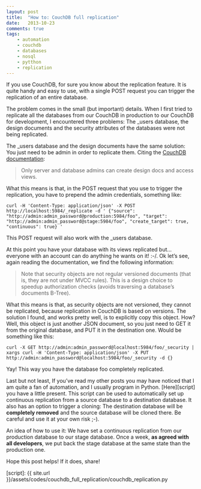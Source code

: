 ```yaml
---
layout: post
title:  "How to: CouchDB full replication"
date:   2013-10-23
comments: true
tags:
    - automation
    - couchdb
    - databases
    - nosql
    - pytthon
    - replication
---
```

If you use CouchDB, for sure you know about the replication feature. It is quite
handy and easy to use, with a single POST request you can trigger the replication of an entire database.

The problem comes in the small (but important) details. When I first tried to
replicate all the databases from our CouchDB in production to our CouchDB for development,
I encountered three problems: The _users database, the design documents and the
security attributes of the databases were not being replicated.

The _users database and the design documents have the same solution: You just
need to be admin in order to replicate them. Citing the [CouchDB documentation][docs]:

> Only server and database admins can create design docs and access views.

What this means is that, in the POST request that you use to trigger the replication,
you have to prepend the admin credentials, something like:

```
curl -H 'Content-Type: application/json' -X POST http://localhost:5984/_replicate -d ' {"source": "http://admin:admin_password@production:5984/foo", "target": "http://admin:admin_password@stage:5984/foo", "create_target": true, "continuous": true} '
```
This POST request will also work with the _users database.

At this point you have your database with its views replicated but… everyone with
an account can do anything he wants on it! :-/. Ok let’s see, again reading the documentation,
we find the following information:

> Note that security objects are not regular versioned documents (that is, they are
not under MVCC rules). This is a design choice to speedup authorization checks
(avoids traversing a database’s documents B-Tree).

What this means is that, as security objects are not versioned, they cannot be replicated,
because replication in CouchDB is based on versions. The solution I found, and works
pretty well, is to explicitly copy this object. How? Well, this object is just another
JSON document, so you just need to GET it from the original database, and PUT it in the
destination one. Would be something like this:

```
curl -X GET http://admin:admin_password@localhost:5984/foo/_security | xargs curl -H 'Content-Type: application/json' -X PUT http://admin:admin_password@localhost:5984/foo/_security -d {}
```

Yay! This way you have the database foo completely replicated.

Last but not least, If you’ve read my other posts you may have noticed that I am
quite a fan of automation, and I usually program in Python. [Here][script] you have a little present. 
This script can be used to automatically set up continuous replication from a source database
to a destination database. It also has an option to trigger a cloning: The destination
database will be **completely removed** and the source database will be cloned there.
Be careful and use it at your own risk ;-).

An idea of how to use it: We have set a continuous replication from our production
database to our stage database. Once a week, **as agreed with all developers**,
we put back the stage database at the same state than the production one.

Hope this post helps! If it does, share!


[docs]: http://wiki.apache.org/couchdb/Replication
[script]: {{ site.url }}/assets/codes/couchdb_full_replication/couchdb_replication.py

